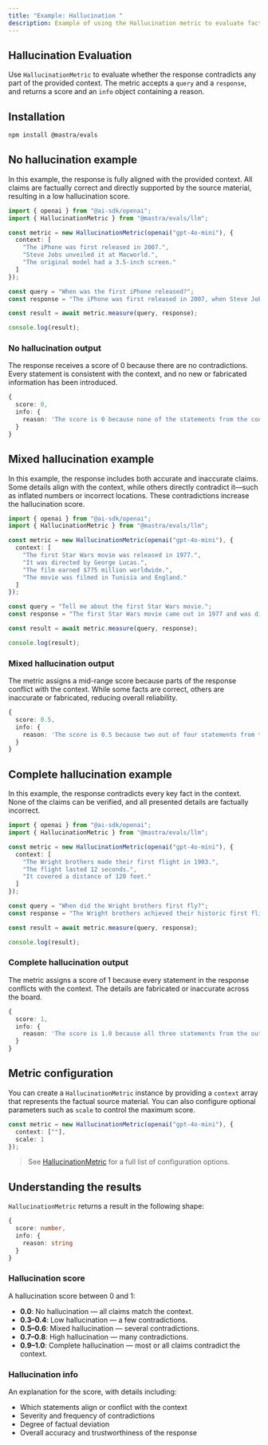 ```yaml
---
title: "Example: Hallucination "
description: Example of using the Hallucination metric to evaluate factual contradictions in responses.
---
```



## Hallucination Evaluation

<ScorerCallout />

Use `HallucinationMetric` to evaluate whether the response contradicts any part of the provided context. The metric accepts a `query` and a `response`, and returns a score and an `info` object containing a reason.

## Installation

```bash copy
npm install @mastra/evals
```

## No hallucination example

In this example, the response is fully aligned with the provided context. All claims are factually correct and directly supported by the source material, resulting in a low hallucination score.

```typescript filename="src/example-no-hallucination.ts" showLineNumbers copy
import { openai } from "@ai-sdk/openai";
import { HallucinationMetric } from "@mastra/evals/llm";

const metric = new HallucinationMetric(openai("gpt-4o-mini"), {
  context: [
    "The iPhone was first released in 2007.",
    "Steve Jobs unveiled it at Macworld.",
    "The original model had a 3.5-inch screen."
  ]
});

const query = "When was the first iPhone released?";
const response = "The iPhone was first released in 2007, when Steve Jobs unveiled it at Macworld. The original iPhone featured a 3.5-inch screen.";

const result = await metric.measure(query, response);

console.log(result);
```

### No hallucination output

The response receives a score of 0 because there are no contradictions. Every statement is consistent with the context, and no new or fabricated information has been introduced.

```typescript
{
  score: 0,
  info: {
    reason: 'The score is 0 because none of the statements from the context were contradicted by the output.'
  }
}
```

## Mixed hallucination example

In this example, the response includes both accurate and inaccurate claims. Some details align with the context, while others directly contradict it—such as inflated numbers or incorrect locations. These contradictions increase the hallucination score.

```typescript filename="src/example-mixed-hallucination.ts" showLineNumbers copy
import { openai } from "@ai-sdk/openai";
import { HallucinationMetric } from "@mastra/evals/llm";

const metric = new HallucinationMetric(openai("gpt-4o-mini"), {
  context: [
    "The first Star Wars movie was released in 1977.",
    "It was directed by George Lucas.",
    "The film earned $775 million worldwide.",
    "The movie was filmed in Tunisia and England."
  ]
});

const query = "Tell me about the first Star Wars movie.";
const response = "The first Star Wars movie came out in 1977 and was directed by George Lucas. It made over $1 billion at the box office and was filmed entirely in California.";

const result = await metric.measure(query, response);

console.log(result);
```

### Mixed hallucination output

The metric assigns a mid-range score because parts of the response conflict with the context. While some facts are correct, others are inaccurate or fabricated, reducing overall reliability.

```typescript
{
  score: 0.5,
  info: {
    reason: 'The score is 0.5 because two out of four statements from the output were contradicted by claims in the context, indicating a balance of accurate and inaccurate information.'
  }
}
```

## Complete hallucination example

In this example, the response contradicts every key fact in the context. None of the claims can be verified, and all presented details are factually incorrect.

```typescript filename="src/example-complete-hallucination.ts" showLineNumbers copy
import { openai } from "@ai-sdk/openai";
import { HallucinationMetric } from "@mastra/evals/llm";

const metric = new HallucinationMetric(openai("gpt-4o-mini"), {
  context: [
    "The Wright brothers made their first flight in 1903.",
    "The flight lasted 12 seconds.",
    "It covered a distance of 120 feet."
  ]
});

const query = "When did the Wright brothers first fly?";
const response = "The Wright brothers achieved their historic first flight in 1908. The flight lasted about 2 minutes and covered nearly a mile.";

const result = await metric.measure(query, response);

console.log(result);

```

### Complete hallucination output

The metric assigns a score of 1 because every statement in the response conflicts with the context. The details are fabricated or inaccurate across the board.

```typescript
{
  score: 1,
  info: {
    reason: 'The score is 1.0 because all three statements from the output directly contradict the context: the first flight was in 1903, not 1908; it lasted 12 seconds, not about 2 minutes; and it covered 120 feet, not nearly a mile.'
  }
}
```

## Metric configuration

You can create a `HallucinationMetric` instance by providing a `context` array that represents the factual source material. You can also configure optional parameters such as `scale` to control the maximum score.

```typescript
const metric = new HallucinationMetric(openai("gpt-4o-mini"), {
  context: [""],
  scale: 1
});
```

> See [HallucinationMetric](/reference/evals/hallucination.md) for a full list of configuration options.

## Understanding the results

`HallucinationMetric` returns a result in the following shape:

```typescript
{
  score: number,
  info: {
    reason: string
  }
}
```

### Hallucination score

A hallucination score between 0 and 1:

- **0.0**: No hallucination — all claims match the context.
- **0.3–0.4**: Low hallucination — a few contradictions.
- **0.5–0.6**: Mixed hallucination — several contradictions.
- **0.7–0.8**: High hallucination — many contradictions.
- **0.9–1.0**: Complete hallucination — most or all claims contradict the context.

### Hallucination info

An explanation for the score, with details including:

- Which statements align or conflict with the context
- Severity and frequency of contradictions
- Degree of factual deviation
- Overall accuracy and trustworthiness of the response

<GithubLink
  outdated={true}
  marginTop='mt-16'
  link="https://github.com/mastra-ai/mastra/blob/main/examples/basics/evals/hallucination"
/>
